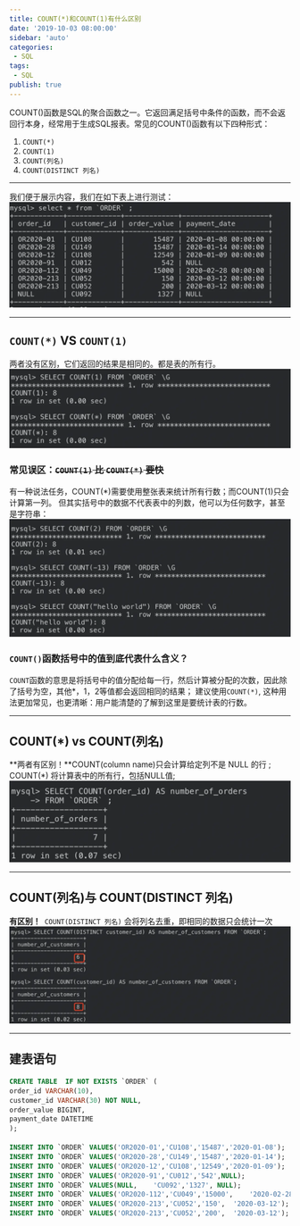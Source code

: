 ```yaml
---
title: COUNT(*)和COUNT(1)有什么区别
date: '2019-10-03 08:00:00'
sidebar: 'auto'
categories:
 - SQL
tags:
 - SQL
publish: true
---
```

COUNT()函数是SQL的聚合函数之一。它返回满足括号中条件的函数，而不会返回行本身，经常用于生成SQL报表。常见的COUNT()函数有以下四种形式：
1. `COUNT(*)`
2. `COUNT(1)`
3. `COUNT(列名)`
4. `COUNT(DISTINCT 列名)`
---

我们便于展示内容，我们在如下表上进行测试：
![image 测试表](image/03-00.png "测试表") 

---
## `COUNT(*)` VS `COUNT(1)`
两者没有区别，它们返回的结果是相同的。都是表的所有行。
![image COUNT(*) VS COUNT(1)](image/03-01.png "COUNT(*) VS COUNT(1)")
### 常见误区：~~`COUNT(1)` 比 `COUNT(*)` 要快~~
有一种说法任务，COUNT(*)需要使用整张表来统计所有行数；而COUNT(1)只会计算第一列。 但其实括号中的数据不代表表中的列数，他可以为任何数字，甚至是字符串：
![image COUNT(1) 比 COUNT(*) 要快](image/03-02.png "COUNT(1) 比 COUNT(*) 要快")
### `COUNT()`函数括号中的值到底代表什么含义？
`COUNT`函数的意思是将括号中的值分配给每一行，然后计算被分配的次数，因此除了括号为空，其他*，1，2等值都会返回相同的结果；
建议使用`COUNT(*)`, 这种用法更加常见，也更清晰：用户能清楚的了解到这里是要统计表的行数。

---
## COUNT(*) vs COUNT(列名)
**两者有区别！**COUNT(column name)只会计算给定列不是 NULL 的行 ; COUNT(*) 将计算表中的所有行，包括NULL值;
![image COUNT(*) vs COUNT(列名)](image/03-03.png "COUNT(*) vs COUNT(列名)")

---
## COUNT(列名)与 COUNT(DISTINCT 列名)
**有区别！**` COUNT(DISTINCT 列名)` 会将列名去重，即相同的数据只会统计一次
![image COUNT(列名)与 COUNT(DISTINCT 列名)](image/03-04.png "COUNT(列名)与 COUNT(DISTINCT 列名)")

---
## 建表语句
```sql
CREATE TABLE  IF NOT EXISTS `ORDER` (
order_id VARCHAR(10),
customer_id VARCHAR(30) NOT NULL,
order_value BIGINT,
payment_date DATETIME
);

INSERT INTO `ORDER` VALUES('OR2020-01','CU108','15487','2020-01-08');
INSERT INTO `ORDER` VALUES('OR2020-28','CU149','15487','2020-01-14');
INSERT INTO `ORDER` VALUES('OR2020-12','CU108','12549','2020-01-09');
INSERT INTO `ORDER` VALUES('OR2020-91','CU012','542',NULL);
INSERT INTO `ORDER` VALUES(NULL,    'CU092','1327', NULL);
INSERT INTO `ORDER` VALUES('OR2020-112','CU049','15000',    '2020-02-28');
INSERT INTO `ORDER` VALUES('OR2020-213','CU052','150',  '2020-03-12');
INSERT INTO `ORDER` VALUES('OR2020-213','CU052','200',  '2020-03-12');
```